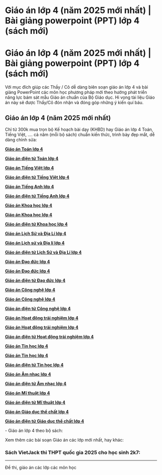 # Giáo án lớp 4 (năm 2025 mới nhất) | Bài giảng powerpoint (PPT) lớp 4 (sách mới)

# Giáo án lớp 4 (năm 2025 mới nhất) | Bài giảng powerpoint (PPT) lớp 4 (sách mới)

Với mục đích giúp các Thầy / Cô dễ dàng biên soạn giáo án lớp 4 và bài giảng PowerPoint các môn học phương pháp mới theo hướng phát triển năng lực bám sát mẫu Giáo án chuẩn của Bộ Giáo dục. Hi vọng tài liệu Giáo án này sẽ được Thầy/Cô đón nhận và đóng góp những ý kiến quí báu.

## Giáo án lớp 4 (năm 2025 mới nhất)

Chỉ từ 300k mua trọn bộ Kế hoạch bài dạy (KHBD) hay Giáo án lớp 4 Toán, Tiếng Việt, .... cả năm (mỗi bộ sách) chuẩn kiến thức, trình bày đẹp mắt, dễ dàng chỉnh sửa:

[**Giáo án Toán lớp 4**](https://vietjack.com/giao-an-toan-4/index.jsp)

[**Giáo án điện tử Toán lớp 4**](https://vietjack.com/giao-an/giao-an-dien-tu-toan-lop-4.jsp)

[**Giáo án Tiếng Việt lớp 4**](https://vietjack.com/giao-an-tieng-viet-4/index.jsp)

[**Giáo án điện tử Tiếng Việt lớp 4**](https://vietjack.com/giao-an/giao-an-dien-tu-tieng-viet-lop-4.jsp)

[**Giáo án Tiếng Anh lớp 4**](https://vietjack.com/giao-an/giao-an-tieng-anh-lop-4.jsp)

[**Giáo án điện tử Tiếng Anh lớp 4**](https://vietjack.com/giao-an/giao-an-dien-tu-tieng-anh-lop-4.jsp)

[**Giáo án Khoa học lớp 4**](https://vietjack.com/giao-an/giao-an-khoa-hoc-lop-4.jsp)

[**Giáo án Khoa học lớp 4**](https://vietjack.com/giao-an-khoa-hoc-4/index.jsp)

[**Giáo án điện tử Khoa học lớp 4**](https://vietjack.com/giao-an/giao-an-dien-tu-khoa-hoc-lop-4.jsp)

[**Giáo án Lịch Sử và Địa Lí lớp 4**](https://vietjack.com/giao-an/giao-an-lich-su-dia-li-lop-4.jsp)

[**Giáo án Lịch sử và Địa lí lớp 4**](https://vietjack.com/giao-an-lich-su-va-dia-li-4/index.jsp)

[**Giáo án điện tử Lịch Sử và Địa Lí lớp 4**](https://vietjack.com/giao-an/giao-an-dien-tu-lich-su-va-dia-li-lop-4.jsp)

[**Giáo án Đạo đức lớp 4**](https://vietjack.com/giao-an/giao-an-dao-duc-lop-4.jsp)

[**Giáo án Đạo đức lớp 4**](https://vietjack.com/giao-an-dao-duc-4/index.jsp)

[**Giáo án điện tử Đạo đức lớp 4**](https://vietjack.com/giao-an/giao-an-dien-tu-dao-duc-lop-4.jsp)

[**Giáo án Công nghệ lớp 4**](https://vietjack.com/giao-an/giao-an-cong-nghe-lop-4.jsp)

[**Giáo án Công nghệ lớp 4**](https://vietjack.com/giao-an-cong-nghe-4/index.jsp)

[**Giáo án điện tử Công nghệ lớp 4**](https://vietjack.com/giao-an/giao-an-dien-tu-cong-nghe-lop-4.jsp)

[**Giáo án Hoạt động trải nghiệm lớp 4**](https://vietjack.com/giao-an/giao-an-hoat-dong-trai-nghiem-lop-4.jsp)

[**Giáo án Hoạt động trải nghiệm lớp 4**](https://vietjack.com/giao-an-hoat-dong-trai-nghiem-4/index.jsp)

[**Giáo án điện tử Hoạt động trải nghiệm lớp 4**](https://vietjack.com/giao-an/giao-an-dien-tu-hoat-dong-trai-nghiem-lop-4.jsp)

[**Giáo án Tin học lớp 4**](https://vietjack.com/giao-an/giao-an-tin-hoc-lop-4.jsp)

[**Giáo án Tin học lớp 4**](https://vietjack.com/giao-an-tin-hoc-4/index.jsp)

[**Giáo án điện tử Tin học lớp 4**](https://vietjack.com/giao-an/giao-an-dien-tu-tin-hoc-lop-4.jsp)

[**Giáo án Âm nhạc lớp 4**](https://vietjack.com/giao-an/giao-an-am-nhac-lop-4.jsp)

[**Giáo án điện tử Âm nhạc lớp 4**](https://vietjack.com/giao-an/giao-an-dien-tu-am-nhac-lop-4.jsp)

[**Giáo án Mĩ thuật lớp 4**](https://vietjack.com/giao-an/giao-an-mi-thuat-lop-4.jsp)

[**Giáo án điện tử Mĩ thuật lớp 4**](https://vietjack.com/giao-an/giao-an-dien-tu-mi-thuat-lop-4.jsp)

[**Giáo án Giáo dục thể chất lớp 4**](https://vietjack.com/giao-an/giao-an-giao-duc-the-chat-lop-4.jsp)

[**Giáo án điện tử Giáo dục thể chất lớp 4**](https://vietjack.com/giao-an/giao-an-dien-tu-giao-duc-the-chat-lop-4.jsp)

\- Giáo án lớp 4 theo bộ sách:

Xem thêm các bài soạn Giáo án các lớp mới nhất, hay khác:

### Sách VietJack thi THPT quốc gia 2025 cho học sinh 2k7:

* * *

Đề thi, giáo án các lớp các môn học
